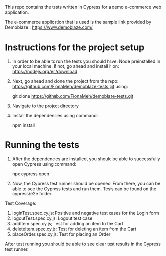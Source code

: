 This repo contains the tests written in Cypress for a demo e-commerce web application.

The e-commerce application that is used is the sample link provided by Demoblaze : https://www.demoblaze.com/
# Instructions for the project setup

1. In order to be able to run the tests you should have:
   Node preinstalled in your local machine. If not, go ahead and install it on: https://nodejs.org/en/download

2. Next, go ahead and clone the project from the repo: https://github.com/FionaMeh/demoblaze-tests.git using:

   git clone https://github.com/FionaMeh/demoblaze-tests.git

3. Navigate to the project directory

4. Install the dependencies using command:

   npm install

# Running the tests

1. After the dependencies are installed, you should be able to successfully open Cypress using command:

   npx cypress open

2. Now, the Cypress test runner should be opened. From there, you can be able to see the Cypress tests and run them.
Tests can be found on the cypress/e2e folder.

Test Coverage:
   1. loginTest.spec.cy.js: Positive and negative test cases for the Login form
   2. logoutTest.spec.cy.js: Logout test case
   3. addItem.spec.cy.js; Test for adding an item to the Cart
   4. deleteItem.spec.cy.js: Test for deleting an item from the Cart
   5. placeOrder.spec.cy.js: Test for placing an Order

After test running you should be able to see clear test results in the Cypress test runner.

